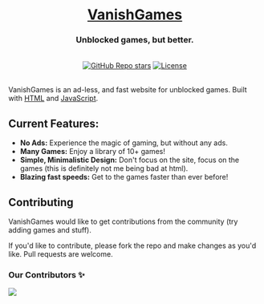 <div align="center">
  <h1 align="center"><a href="https://orn8.github.io/vanishgames">VanishGames</a></h1>
  <h3>Unblocked games, but better.</h3>
</div>

<br/>

<div align="center">
  <a href="https://github.com/orn8/vanishgames/stargazers"><img alt="GitHub Repo stars" src="https://img.shields.io/github/stars/orn8/vanishgames?style=for-the-badge"></a>
  <a href="https://github.com/orn8/vanishgames/blob/main/LICENSE"><img alt="License" src="https://img.shields.io/badge/license-AGPLv3-purple?style=for-the-badge"></a>
</div>

<br/>

VanishGames is an ad-less, and fast website for unblocked games. Built with [HTML](https://www.w3.org/html/) and [JavaScript](https://developer.mozilla.org/en-US/docs/Web/JavaScript).

## Current Features:

- **No Ads:** Experience the magic of gaming, but without any ads.
- **Many Games:** Enjoy a library of 10+ games!
- **Simple, Minimalistic Design:** Don't focus on the site, focus on the games (this is definitely not me being bad at html).
- **Blazing fast speeds:** Get to the games faster than ever before!

## Contributing

VanishGames would like to get contributions from the community (try adding games and stuff).

If you'd like to contribute, please fork the repo and make changes as you'd like. Pull requests are welcome.



### Our Contributors ✨

<a href="https://github.com/orn8/vanishgames/graphs/contributors">
  <img src="https://contrib.rocks/image?repo=orn8/vanishgames" />
</a>
